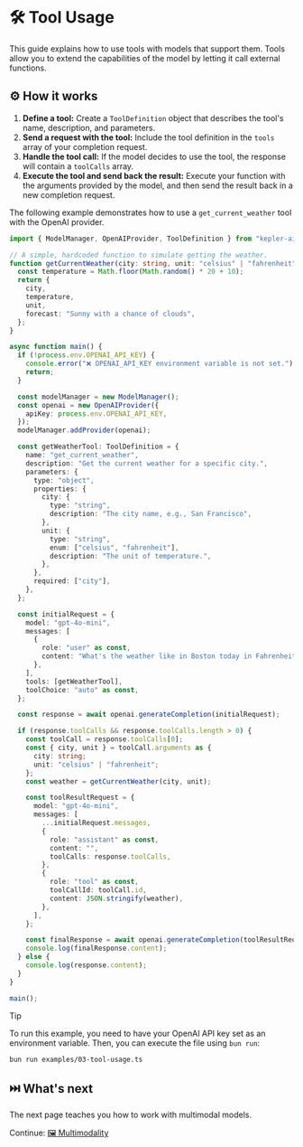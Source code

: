 # 🛠️ Tool Usage

This guide explains how to use tools with models that support them. Tools allow you to extend the capabilities of the model by letting it call external functions.

## ⚙️ How it works

1.  **Define a tool:** Create a `ToolDefinition` object that describes the tool's name, description, and parameters.
2.  **Send a request with the tool:** Include the tool definition in the `tools` array of your completion request.
3.  **Handle the tool call:** If the model decides to use the tool, the response will contain a `toolCalls` array.
4.  **Execute the tool and send back the result:** Execute your function with the arguments provided by the model, and then send the result back in a new completion request.

The following example demonstrates how to use a `get_current_weather` tool with the OpenAI provider.

```typescript
import { ModelManager, OpenAIProvider, ToolDefinition } from "kepler-ai-sdk";

// A simple, hardcoded function to simulate getting the weather.
function getCurrentWeather(city: string, unit: "celsius" | "fahrenheit") {
  const temperature = Math.floor(Math.random() * 20 + 10);
  return {
    city,
    temperature,
    unit,
    forecast: "Sunny with a chance of clouds",
  };
}

async function main() {
  if (!process.env.OPENAI_API_KEY) {
    console.error("❌ OPENAI_API_KEY environment variable is not set.");
    return;
  }

  const modelManager = new ModelManager();
  const openai = new OpenAIProvider({
    apiKey: process.env.OPENAI_API_KEY,
  });
  modelManager.addProvider(openai);

  const getWeatherTool: ToolDefinition = {
    name: "get_current_weather",
    description: "Get the current weather for a specific city.",
    parameters: {
      type: "object",
      properties: {
        city: {
          type: "string",
          description: "The city name, e.g., San Francisco",
        },
        unit: {
          type: "string",
          enum: ["celsius", "fahrenheit"],
          description: "The unit of temperature.",
        },
      },
      required: ["city"],
    },
  };

  const initialRequest = {
    model: "gpt-4o-mini",
    messages: [
      {
        role: "user" as const,
        content: "What's the weather like in Boston today in Fahrenheit?",
      },
    ],
    tools: [getWeatherTool],
    toolChoice: "auto" as const,
  };

  const response = await openai.generateCompletion(initialRequest);

  if (response.toolCalls && response.toolCalls.length > 0) {
    const toolCall = response.toolCalls[0];
    const { city, unit } = toolCall.arguments as {
      city: string;
      unit: "celsius" | "fahrenheit";
    };
    const weather = getCurrentWeather(city, unit);

    const toolResultRequest = {
      model: "gpt-4o-mini",
      messages: [
        ...initialRequest.messages,
        {
          role: "assistant" as const,
          content: "",
          toolCalls: response.toolCalls,
        },
        {
          role: "tool" as const,
          toolCallId: toolCall.id,
          content: JSON.stringify(weather),
        },
      ],
    };

    const finalResponse = await openai.generateCompletion(toolResultRequest);
    console.log(finalResponse.content);
  } else {
    console.log(response.content);
  }
}

main();
```

> [!TIP]
> To run this example, you need to have your OpenAI API key set as an environment variable. Then, you can execute the file using `bun run`:
>
> ```bash
> bun run examples/03-tool-usage.ts
> ```

## ⏭️ What's next

The next page teaches you how to work with multimodal models.

Continue: [🖼️ Multimodality](04-multimodality.md)
